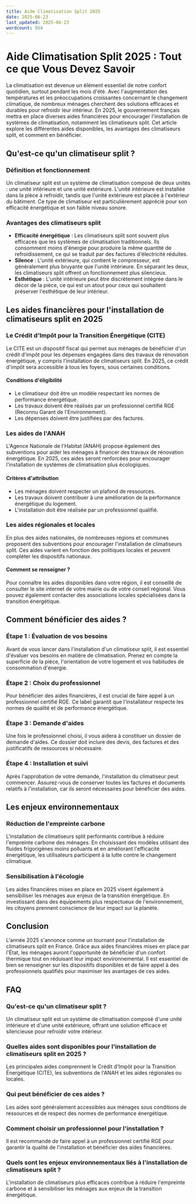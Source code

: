 ```yaml
---
title: Aide Climatisation Split 2025
date: 2025-06-23
last_updated: 2025-06-23
wordcount: 954
---
```


# Aide Climatisation Split 2025 : Tout ce que Vous Devez Savoir

La climatisation est devenue un élément essentiel de notre confort quotidien, surtout pendant les mois d'été. Avec l'augmentation des températures et les préoccupations croissantes concernant le changement climatique, de nombreux ménages cherchent des solutions efficaces et durables pour refroidir leur intérieur. En 2025, le gouvernement français mettra en place diverses aides financières pour encourager l'installation de systèmes de climatisation, notamment les climatiseurs split. Cet article explore les différentes aides disponibles, les avantages des climatiseurs split, et comment en bénéficier.

## Qu'est-ce qu'un climatiseur split ?

### Définition et fonctionnement

Un climatiseur split est un système de climatisation composé de deux unités : une unité intérieure et une unité extérieure. L'unité intérieure est installée dans la pièce à refroidir, tandis que l'unité extérieure est placée à l'extérieur du bâtiment. Ce type de climatiseur est particulièrement apprécié pour son efficacité énergétique et son faible niveau sonore.

### Avantages des climatiseurs split

- **Efficacité énergétique** : Les climatiseurs split sont souvent plus efficaces que les systèmes de climatisation traditionnels. Ils consomment moins d'énergie pour produire la même quantité de refroidissement, ce qui se traduit par des factures d'électricité réduites.
- **Silence** : L'unité extérieure, qui contient le compresseur, est généralement plus bruyante que l'unité intérieure. En séparant les deux, les climatiseurs split offrent un fonctionnement plus silencieux.
- **Esthétique** : L'unité intérieure peut être discrètement intégrée dans le décor de la pièce, ce qui est un atout pour ceux qui souhaitent préserver l'esthétique de leur intérieur.

## Les aides financières pour l'installation de climatiseurs split en 2025

### Le Crédit d'Impôt pour la Transition Énergétique (CITE)

Le CITE est un dispositif fiscal qui permet aux ménages de bénéficier d'un crédit d'impôt pour les dépenses engagées dans des travaux de rénovation énergétique, y compris l'installation de climatiseurs split. En 2025, ce crédit d'impôt sera accessible à tous les foyers, sous certaines conditions.

#### Conditions d'éligibilité

- Le climatiseur doit être un modèle respectant les normes de performance énergétique.
- Les travaux doivent être réalisés par un professionnel certifié RGE (Reconnu Garant de l'Environnement).
- Les dépenses doivent être justifiées par des factures.

### Les aides de l'ANAH

L'Agence Nationale de l'Habitat (ANAH) propose également des subventions pour aider les ménages à financer des travaux de rénovation énergétique. En 2025, ces aides seront renforcées pour encourager l'installation de systèmes de climatisation plus écologiques.

#### Critères d'attribution

- Les ménages doivent respecter un plafond de ressources.
- Les travaux doivent contribuer à une amélioration de la performance énergétique du logement.
- L'installation doit être réalisée par un professionnel qualifié.

### Les aides régionales et locales

En plus des aides nationales, de nombreuses régions et communes proposent des subventions pour encourager l'installation de climatiseurs split. Ces aides varient en fonction des politiques locales et peuvent compléter les dispositifs nationaux.

#### Comment se renseigner ?

Pour connaître les aides disponibles dans votre région, il est conseillé de consulter le site internet de votre mairie ou de votre conseil régional. Vous pouvez également contacter des associations locales spécialisées dans la transition énergétique.

## Comment bénéficier des aides ?

### Étape 1 : Évaluation de vos besoins

Avant de vous lancer dans l'installation d'un climatiseur split, il est essentiel d'évaluer vos besoins en matière de climatisation. Prenez en compte la superficie de la pièce, l'orientation de votre logement et vos habitudes de consommation d'énergie.

### Étape 2 : Choix du professionnel

Pour bénéficier des aides financières, il est crucial de faire appel à un professionnel certifié RGE. Ce label garantit que l'installateur respecte les normes de qualité et de performance énergétique.

### Étape 3 : Demande d'aides

Une fois le professionnel choisi, il vous aidera à constituer un dossier de demande d'aides. Ce dossier doit inclure des devis, des factures et des justificatifs de ressources si nécessaire.

### Étape 4 : Installation et suivi

Après l'approbation de votre demande, l'installation du climatiseur peut commencer. Assurez-vous de conserver toutes les factures et documents relatifs à l'installation, car ils seront nécessaires pour bénéficier des aides.

## Les enjeux environnementaux

### Réduction de l'empreinte carbone

L'installation de climatiseurs split performants contribue à réduire l'empreinte carbone des ménages. En choisissant des modèles utilisant des fluides frigorigènes moins polluants et en améliorant l'efficacité énergétique, les utilisateurs participent à la lutte contre le changement climatique.

### Sensibilisation à l'écologie

Les aides financières mises en place en 2025 visent également à sensibiliser les ménages aux enjeux de la transition énergétique. En investissant dans des équipements plus respectueux de l'environnement, les citoyens prennent conscience de leur impact sur la planète.

## Conclusion

L'année 2025 s'annonce comme un tournant pour l'installation de climatiseurs split en France. Grâce aux aides financières mises en place par l'État, les ménages auront l'opportunité de bénéficier d'un confort thermique tout en réduisant leur impact environnemental. Il est essentiel de bien se renseigner sur les dispositifs disponibles et de faire appel à des professionnels qualifiés pour maximiser les avantages de ces aides.

## FAQ

### Qu'est-ce qu'un climatiseur split ?

Un climatiseur split est un système de climatisation composé d'une unité intérieure et d'une unité extérieure, offrant une solution efficace et silencieuse pour refroidir votre intérieur.

### Quelles aides sont disponibles pour l'installation de climatiseurs split en 2025 ?

Les principales aides comprennent le Crédit d'Impôt pour la Transition Énergétique (CITE), les subventions de l'ANAH et les aides régionales ou locales.

### Qui peut bénéficier de ces aides ?

Les aides sont généralement accessibles aux ménages sous conditions de ressources et de respect des normes de performance énergétique.

### Comment choisir un professionnel pour l'installation ?

Il est recommandé de faire appel à un professionnel certifié RGE pour garantir la qualité de l'installation et bénéficier des aides financières.

### Quels sont les enjeux environnementaux liés à l'installation de climatiseurs split ?

L'installation de climatiseurs plus efficaces contribue à réduire l'empreinte carbone et à sensibiliser les ménages aux enjeux de la transition énergétique.